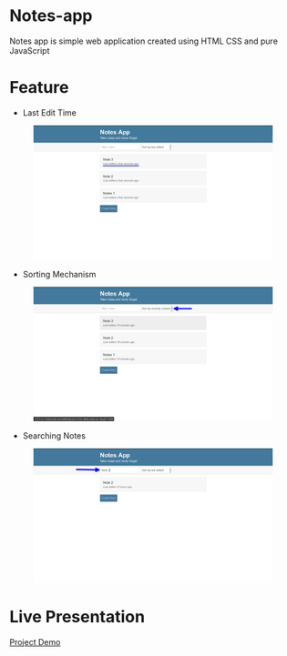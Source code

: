 # Notes-app

Notes app is simple web application created using HTML CSS and pure JavaScript

# Feature 

* Last Edit Time
<p align="center">
  <img src="./images/lastEdited.png" alt="Last edited image" width="420" > 
</p>

* Sorting Mechanism
<p align="center">
  <img src="./images/Sorting.png" alt="Sorting image" width="420" >
</p>

* Searching Notes
<p align="center">
  <img src="./images/search.png" alt="Searching image" width="420">
</p>

# Live Presentation
[Project Demo](https://pavan-notes-app.netlify.app/)
